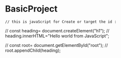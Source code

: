 # BasicProject

    // this is javaScript for Create or target the id :
//    const heading= document.createElement("h1");
//    heading.innerHTML="Hello world from JavaScript";

//    const root= document.getElementById("root");
//    root.appendChild(heading);
   